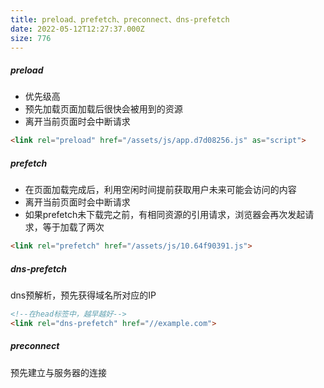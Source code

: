 ```yaml
---
title: preload、prefetch、preconnect、dns-prefetch
date: 2022-05-12T12:27:37.000Z
size: 776
---
```

##### preload

- 优先级高
- 预先加载页面加载后很快会被用到的资源
- 离开当前页面时会中断请求

```html
<link rel="preload" href="/assets/js/app.d7d08256.js" as="script">
```

##### prefetch

- 在页面加载完成后，利用空闲时间提前获取用户未来可能会访问的内容
- 离开当前页面时会中断请求
- 如果prefetch未下载完之前，有相同资源的引用请求，浏览器会再次发起请求，等于加载了两次

```html
<link rel="prefetch" href="/assets/js/10.64f90391.js">
```

##### dns-prefetch

dns预解析，预先获得域名所对应的IP

```html
<!--在head标签中，越早越好-->
<link rel="dns-prefetch" href="//example.com">
```

##### preconnect
预先建立与服务器的连接





